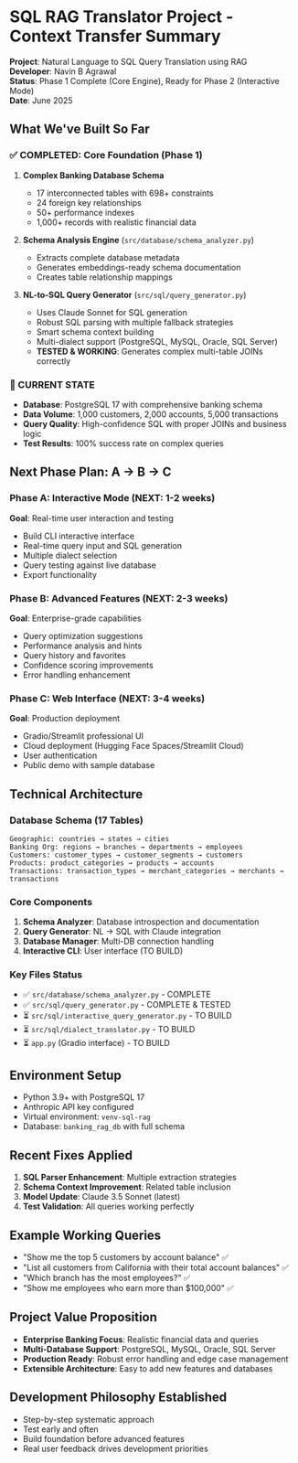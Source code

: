 # SQL RAG Translator Project - Context Transfer Summary

**Project**: Natural Language to SQL Query Translation using RAG  
**Developer**: Navin B Agrawal  
**Status**: Phase 1 Complete (Core Engine), Ready for Phase 2 (Interactive Mode)  
**Date**: June 2025

## What We've Built So Far

### ✅ COMPLETED: Core Foundation (Phase 1)
1. **Complex Banking Database Schema**
   - 17 interconnected tables with 698+ constraints
   - 24 foreign key relationships
   - 50+ performance indexes
   - 1,000+ records with realistic financial data

2. **Schema Analysis Engine** (`src/database/schema_analyzer.py`)
   - Extracts complete database metadata
   - Generates embeddings-ready schema documentation
   - Creates table relationship mappings

3. **NL-to-SQL Query Generator** (`src/sql/query_generator.py`)
   - Uses Claude Sonnet for SQL generation
   - Robust SQL parsing with multiple fallback strategies
   - Smart schema context building
   - Multi-dialect support (PostgreSQL, MySQL, Oracle, SQL Server)
   - **TESTED & WORKING**: Generates complex multi-table JOINs correctly

### 🎯 CURRENT STATE
- **Database**: PostgreSQL 17 with comprehensive banking schema
- **Data Volume**: 1,000 customers, 2,000 accounts, 5,000 transactions
- **Query Quality**: High-confidence SQL with proper JOINs and business logic
- **Test Results**: 100% success rate on complex queries

## Next Phase Plan: A → B → C

### Phase A: Interactive Mode (NEXT: 1-2 weeks)
**Goal**: Real-time user interaction and testing
- Build CLI interactive interface
- Real-time query input and SQL generation
- Multiple dialect selection
- Query testing against live database
- Export functionality

### Phase B: Advanced Features (NEXT: 2-3 weeks)
**Goal**: Enterprise-grade capabilities
- Query optimization suggestions
- Performance analysis and hints
- Query history and favorites
- Confidence scoring improvements
- Error handling enhancement

### Phase C: Web Interface (NEXT: 3-4 weeks)
**Goal**: Production deployment
- Gradio/Streamlit professional UI
- Cloud deployment (Hugging Face Spaces/Streamlit Cloud)
- User authentication
- Public demo with sample database

## Technical Architecture

### Database Schema (17 Tables)
```
Geographic: countries → states → cities
Banking Org: regions → branches → departments → employees
Customers: customer_types → customer_segments → customers
Products: product_categories → products → accounts
Transactions: transaction_types → merchant_categories → merchants → transactions
```

### Core Components
1. **Schema Analyzer**: Database introspection and documentation
2. **Query Generator**: NL → SQL with Claude integration
3. **Database Manager**: Multi-DB connection handling
4. **Interactive CLI**: User interface (TO BUILD)

### Key Files Status
- ✅ `src/database/schema_analyzer.py` - COMPLETE
- ✅ `src/sql/query_generator.py` - COMPLETE & TESTED
- ⏳ `src/sql/interactive_query_generator.py` - TO BUILD
- ⏳ `src/sql/dialect_translator.py` - TO BUILD
- ⏳ `app.py` (Gradio interface) - TO BUILD

## Environment Setup
- Python 3.9+ with PostgreSQL 17
- Anthropic API key configured
- Virtual environment: `venv-sql-rag`
- Database: `banking_rag_db` with full schema

## Recent Fixes Applied
1. **SQL Parser Enhancement**: Multiple extraction strategies
2. **Schema Context Improvement**: Related table inclusion
3. **Model Update**: Claude 3.5 Sonnet (latest)
4. **Test Validation**: All queries working perfectly

## Example Working Queries
- "Show me the top 5 customers by account balance" ✅
- "List all customers from California with their total account balances" ✅
- "Which branch has the most employees?" ✅
- "Show me employees who earn more than $100,000" ✅

## Project Value Proposition
- **Enterprise Banking Focus**: Realistic financial data and queries
- **Multi-Database Support**: PostgreSQL, MySQL, Oracle, SQL Server
- **Production Ready**: Robust error handling and edge case management
- **Extensible Architecture**: Easy to add new features and databases

## Development Philosophy Established
- Step-by-step systematic approach
- Test early and often
- Build foundation before advanced features
- Real user feedback drives development priorities